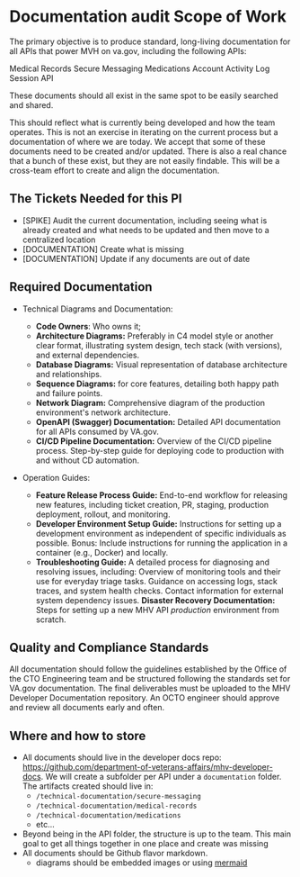 # Documentation audit Scope of Work

The primary objective is to produce standard, long-living documentation for all APIs that power MVH on va.gov, including the following APIs:

  Medical Records
  Secure Messaging
  Medications
  Account Activity Log
  Session API

These documents should all exist in the same spot to be easily searched and shared.

This should reflect what is currently being developed and how the team operates. This is not an exercise in iterating on the current process but a documentation of where we are today. We accept that some of these documents need to be created and/or updated. There is also a real chance that a bunch of these exist, but they are not easily findable. This will be a cross-team effort to create and align the documentation.

## The Tickets Needed for this PI

- [SPIKE] Audit the current documentation, including seeing what is already created and what needs to be updated and then move to a centralized location
- [DOCUMENTATION] Create what is missing
- [DOCUMENTATION] Update if any documents are out of date

## Required Documentation

- Technical Diagrams and Documentation:
  - **Code Owners**: Who owns it;
  - **Architecture Diagrams:** Preferably in C4 model style or another clear format, illustrating system design, tech stack (with versions), and external dependencies.
  - **Database Diagrams:** Visual representation of database architecture and relationships.
  - **Sequence Diagrams:** for core features, detailing both happy path and failure points.
  - **Network Diagram:** Comprehensive diagram of the production environment's network architecture.
  - **OpenAPI (Swagger) Documentation:** Detailed API documentation for all APIs consumed by VA.gov.
  - **CI/CD Pipeline Documentation:**
        Overview of the CI/CD pipeline process.
        Step-by-step guide for deploying code to production with and without CD automation.

- Operation Guides:
  - **Feature Release Process Guide:**
        End-to-end workflow for releasing new features, including ticket creation, PR, staging, production deployment, rollout, and monitoring.
  - **Developer Environment Setup Guide:**
        Instructions for setting up a development environment as independent of specific individuals as possible.
        Bonus: Include instructions for running the application in a container (e.g., Docker) and locally.
  - **Troubleshooting Guide:**
        A detailed process for diagnosing and resolving issues, including:
            Overview of monitoring tools and their use for everyday triage tasks.
            Guidance on accessing logs, stack traces, and system health checks.
            Contact information for external system dependency issues.
    **Disaster Recovery Documentation:**
        Steps for setting up a new MHV API *production* environment from scratch.

## Quality and Compliance Standards

All documentation should follow the guidelines established by the Office of the CTO Engineering team and be structured following the standards set for VA.gov documentation. The final deliverables must be uploaded to the MHV Developer Documentation repository. An OCTO engineer should approve and review all documents early and often.

## Where and how to store

- All documents should live in the developer docs repo: <https://github.com/department-of-veterans-affairs/mhv-developer-docs>. We will create a subfolder per API under a `documentation` folder. The artifacts created should live in:
  - `/technical-documentation/secure-messaging`
  - `/technical-documentation/medical-records`
  - `/technical-documentation/medications`
  - etc...
- Beyond being in the API folder, the structure is up to the team. This main goal to get all things together in one place and create was missing
- All documents should be Github flavor markdown.
  - diagrams should be embedded images or using [mermaid](https://mermaid.js.org/)
